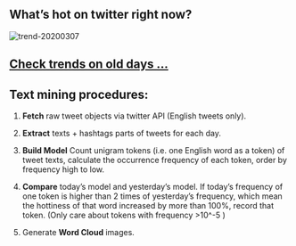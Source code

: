 ## What’s hot on twitter right now?

![trend-20200307][wordcloud]

[wordcloud]: https://raw.githubusercontent.com/xdqc/tweet-trend-everyday/master/word-cloud/trend-20200307.png?token=AF5V4P7ADR6KQBZ4CEDTNIK6AXRMU "trend-20200307"

## [Check trends on old days ...](https://github.com/xdqc/tweet-trend-everyday/tree/master/word-cloud)

## Text mining procedures:

1. **Fetch** raw tweet objects via twitter API (English tweets only).

2. **Extract** texts + hashtags parts of tweets for each day.

3. **Build Model** Count unigram tokens (i.e. one English word as a token) of tweet texts, calculate the occurrence frequency of each token, order by frequency high to low.

4. **Compare** today’s model and yesterday’s model. If today’s frequency of one token is higher than 2 times of yesterday’s frequency, which mean the hottiness of that word increased by more than 100%, record that token. (Only care about tokens with frequency >10^-5 )

5. Generate **Word Cloud** images.

